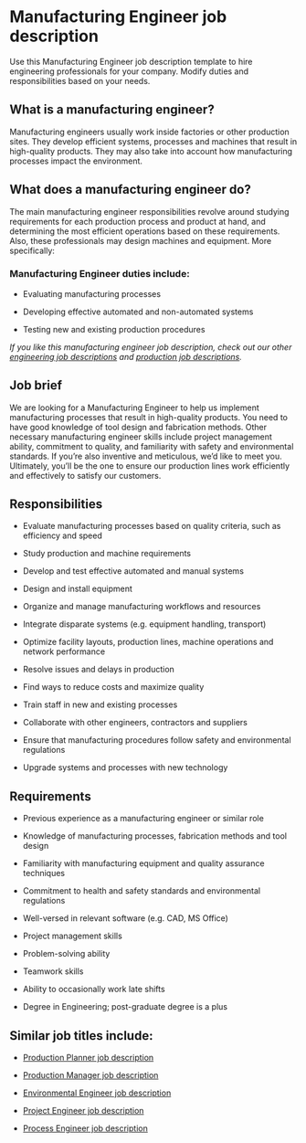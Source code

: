 # Manufacturing Engineer job description
Use this Manufacturing Engineer job description template to hire engineering professionals for your company. Modify duties and responsibilities based on your needs.


## What is a manufacturing engineer?
Manufacturing engineers usually work inside factories or other production sites. They develop efficient systems, processes and machines that result in high-quality products. They may also take into account how manufacturing processes impact the environment.


## What does a manufacturing engineer do?
The main manufacturing engineer responsibilities revolve around studying requirements for each production process and product at hand, and determining the most efficient operations based on these requirements. Also, these professionals may design machines and equipment.
More specifically:
### Manufacturing Engineer duties include:
* Evaluating manufacturing processes

* Developing effective automated and non-automated systems

* Testing new and existing production procedures

<em>If you like this manufacturing engineer job description, check out our other <a href="https://resources.workable.com/job-descriptions/engineering-job-descriptions/">engineering job descriptions</a> and <a href="https://resources.workable.com/job-descriptions/production-job-descriptions/">production job descriptions</a>.</em>


## Job brief

We are looking for a Manufacturing Engineer to help us implement manufacturing processes that result in high-quality products.
You need to have good knowledge of tool design and fabrication methods. Other necessary manufacturing engineer skills include project management ability, commitment to quality, and familiarity with safety and environmental standards. If you’re also inventive and meticulous, we’d like to meet you.
Ultimately, you’ll be the one to ensure our production lines work efficiently and effectively to satisfy our customers.


## Responsibilities

* Evaluate manufacturing processes based on quality criteria, such as efficiency and speed

* Study production and machine requirements

* Develop and test effective automated and manual systems

* Design and install equipment

* Organize and manage manufacturing workflows and resources

* Integrate disparate systems (e.g. equipment handling, transport)

* Optimize facility layouts, production lines, machine operations and network performance

* Resolve issues and delays in production

* Find ways to reduce costs and maximize quality

* Train staff in new and existing processes

* Collaborate with other engineers, contractors and suppliers

* Ensure that manufacturing procedures follow safety and environmental regulations

* Upgrade systems and processes with new technology


## Requirements

* Previous experience as a manufacturing engineer or similar role

* Knowledge of manufacturing processes, fabrication methods and tool design

* Familiarity with manufacturing equipment and quality assurance techniques

* Commitment to health and safety standards and environmental regulations

* Well-versed in relevant software (e.g. CAD, MS Office)

* Project management skills

* Problem-solving ability

* Teamwork skills

* Ability to occasionally work late shifts

* Degree in Engineering; post-graduate degree is a plus

## Similar job titles include:
* <a href="https://resources.workable.com/production-planner-job-description">Production Planner job description </a>

* <a href="https://resources.workable.com/production-manager-job-description">Production Manager job description</a>

* <a href="https://resources.workable.com/environmental-engineer-job-description">Environmental Engineer job description</a>

* <a href="https://resources.workable.com/project-engineer-job-description">Project Engineer job description</a>

* <a href="https://resources.workable.com/process-engineer-job-description">Process Engineer job description</a>
